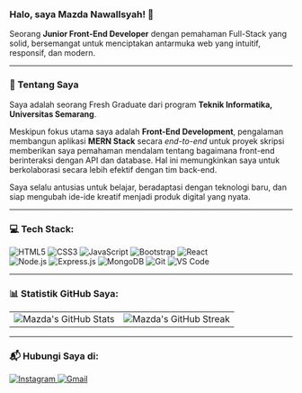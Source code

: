 ### Halo, saya Mazda Nawallsyah! 👋

Seorang **Junior Front-End Developer** dengan pemahaman Full-Stack yang solid, bersemangat untuk menciptakan antarmuka web yang intuitif, responsif, dan modern.

---

### 🌱 Tentang Saya

Saya adalah seorang Fresh Graduate dari program **Teknik Informatika, Universitas Semarang**.

Meskipun fokus utama saya adalah **Front-End Development**, pengalaman membangun aplikasi **MERN Stack** secara *end-to-end* untuk proyek skripsi memberikan saya pemahaman mendalam tentang bagaimana front-end berinteraksi dengan API dan database. Hal ini memungkinkan saya untuk berkolaborasi secara lebih efektif dengan tim back-end.

Saya selalu antusias untuk belajar, beradaptasi dengan teknologi baru, dan siap mengubah ide-ide kreatif menjadi produk digital yang nyata.

---

### 💻 Tech Stack:

<p align="left">
  <img src="https://img.shields.io/badge/HTML5-E34F26?style=for-the-badge&logo=html5&logoColor=white" alt="HTML5">
  <img src="https://img.shields.io/badge/CSS3-1572B6?style=for-the-badge&logo=css3&logoColor=white" alt="CSS3">
  <img src="https://img.shields.io/badge/JavaScript-F7DF1E?style=for-the-badge&logo=javascript&logoColor=black" alt="JavaScript">
  <img src="https://img.shields.io/badge/Bootstrap-7952B3?style=for-the-badge&logo=bootstrap&logoColor=white" alt="Bootstrap">
  <img src="https://img.shields.io/badge/React-61DAFB?style=for-the-badge&logo=react&logoColor=black" alt="React">
  <br/>
  <img src="https://img.shields.io/badge/Node.js-339933?style=for-the-badge&logo=node.js&logoColor=white" alt="Node.js">
  <img src="https://img.shields.io/badge/Express.js-000000?style=for-the-badge&logo=express&logoColor=white" alt="Express.js">
  <img src="https://img.shields.io/badge/MongoDB-47A248?style=for-the-badge&logo=mongodb&logoColor=white" alt="MongoDB">
  <img src="https://img.shields.io/badge/Git-F05032?style=for-the-badge&logo=git&logoColor=white" alt="Git">
  <img src="https://img.shields.io/badge/VS_Code-007ACC?style=for-the-badge&logo=visualstudiocode&logoColor=white" alt="VS Code">
</p>

---

### 📊 Statistik GitHub Saya:

<p align="center">
  <table>
    <tr>
      <td>
        <img src="https://github-readme-stats.vercel.app/api?username=mazdanwllsyh&show_icons=true&theme=dracula&rank_icon=github&count_private=true" alt="Mazda's GitHub Stats" />
      </td>
      <td>
        <img src="https://github-readme-streak-stats.herokuapp.com/?user=mazdanwllsyh&theme=dracula" alt="Mazda's GitHub Streak" />
      </td>
    </tr>
  </table>
</p>

---

### 📬 Hubungi Saya di:

<p align="left">
  <!-- <a href="[LINK_PROFIL_LINKEDIN_KAMU]">
    <img src="https://img.shields.io/badge/LinkedIn-0A66C2?style=for-the-badge&logo=linkedin&logoColor=white" alt="LinkedIn">
  </a> -->
  <a href="https://www.instagram.com/mazda.nwllsyah_/">
    <img src="https://img.shields.io/badge/Instagram-E4405F?style=for-the-badge&logo=instagram&logoColor=white" alt="Instagram">
  </a>
  <a href="mailto:mazdanawallsyahoddygolafe@gmail.com">
    <img src="https://img.shields.io/badge/Gmail-D14836?style=for-the-badge&logo=gmail&logoColor=white" alt="Gmail">
  </a>
</p>
